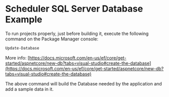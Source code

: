 # Scheduler SQL Server Database Example

To run projects properly, just before building it, execute the following command on the Package Manager console:

```sh
Update-Database
```

More info: [https://docs.microsoft.com/en-us/ef/core/get-started/aspnetcore/new-db?tabs=visual-studio#create-the-database](https://docs.microsoft.com/en-us/ef/core/get-started/aspnetcore/new-db?tabs=visual-studio#create-the-database)

The above command will build the Database needed by the application and add a sample data in it.